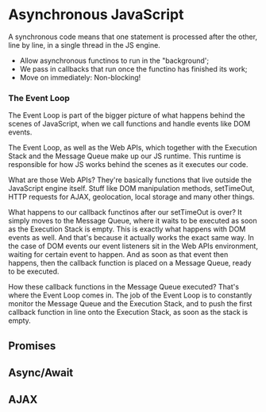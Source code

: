 # Asynchronous JavaScript
A synchronous code means that one statement is processed after the other, line by line, in a single thread in the JS engine.

- Allow asynchronous functinos to run in the "background';
- We pass in callbacks that run once the functino has finished its work;
- Move on immediately: Non-blocking!

### The Event Loop
The Event Loop is part of the bigger picture of what happens behind the scenes of JavaScript, when we call functions and handle events like DOM events.

The Event Loop, as well as the Web APIs, which together with the Execution Stack and the Message Queue make up our JS runtime. This runtime is responsible for how JS works behind the scenes as it executes our code.

What are those Web APIs? They're basically functions that live outside the JavaScript engine itself. Stuff like DOM manipulation methods, setTimeOut, HTTP requests for AJAX, geolocation, local storage and many other things.

What happens to our callback functinos after our setTimeOut is over? It simply moves to the Message Queue, where it waits to be executed as soon as the Execution Stack is empty. This is exactly what happens with DOM events as well. And that's because it actually works the exact same way. In the case of DOM events our event listeners sit in the Web APIs environment, waiting for certain event to happen. And as soon as that event then happens, then the callback function is placed on a Message Queue, ready to be executed.

How these callback functions in the Message Queue executed? That's where the Event Loop comes in. The job of the Event Loop is to constantly monitor the Message Queue and the Execution Stack, and to push the first callback function in line onto the Execution Stack, as soon as the stack is empty.

## Promises

## Async/Await

## AJAX